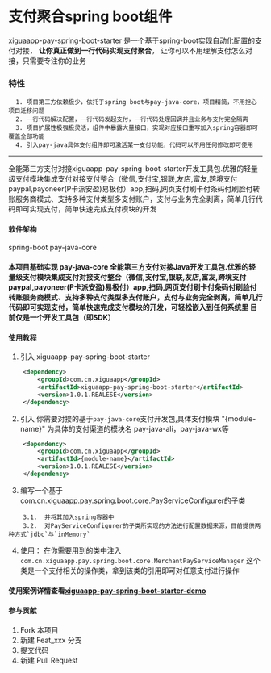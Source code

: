 # 支付聚合spring boot组件
xiguaapp-pay-spring-boot-starter 是一个基于spring-boot实现自动化配置的支付对接， **让你真正做到一行代码实现支付聚合**， 让你可以不用理解支付怎么对接，只需要专注你的业务


### 特性
      1. 项目第三方依赖极少，依托于spring boot与pay-java-core，项目精简，不用担心项目迁移问题
      2. 一行代码解决配置，一行代码发起支付，一行代码处理回调并且业务与支付完全隔离
      3. 项目扩展性极强极灵活，组件中暴露大量接口，实现对应接口重写加入spring容器即可覆盖全部功能
      4. 引入pay-java具体支付组件即可激活某一支付功能，代码可以不用任何修改即可使用

---
全能第三方支付对接xiguaapp-pay-spring-boot-starter开发工具包.优雅的轻量级支付模块集成支付对接支付整合（微信,支付宝,银联,友店,富友,跨境支付paypal,payoneer(P卡派安盈)易极付）app,扫码,网页支付刷卡付条码付刷脸付转账服务商模式、支持多种支付类型多支付账户，支付与业务完全剥离，简单几行代码即可实现支付，简单快速完成支付模块的开发

#### 软件架构
spring-boot  pay-java-core

#### 本项目基础实现 pay-java-core 全能第三方支付对接Java开发工具包.优雅的轻量级支付模块集成支付对接支付整合（微信,支付宝,银联,友店,富友,跨境支付paypal,payoneer(P卡派安盈)易极付）app,扫码,网页支付刷卡付条码付刷脸付转账服务商模式、支持多种支付类型多支付账户，支付与业务完全剥离，简单几行代码即可实现支付，简单快速完成支付模块的开发，可轻松嵌入到任何系统里 目前仅是一个开发工具包（即SDK）



#### 使用教程

1. 引入 xiguaapp-pay-spring-boot-starter
```xml
    <dependency>
        <groupId>com.cn.xiguaapp</groupId>
        <artifactId>xiguaapp-pay-spring-boot-starter</artifactId>
        <version>1.0.1.REALESE</version>
    </dependency>
```
2. 引入 你需要对接的基于`pay-java-core`支付开发包,具体支付模块 "{module-name}" 为具体的支付渠道的模块名 pay-java-ali，pay-java-wx等

```xml
    <dependency>
        <groupId>com.cn.xiguaapp</groupId>
        <artifactId>{module-name}</artifactId>
        <version>1.0.1.REALESE</version>
    </dependency>

```
3. 编写一个基于com.cn.xiguaapp.pay.spring.boot.core.PayServiceConfigurer的子类
```
    3.1.  并将其加入spring容器中
    3.2.  对PayServiceConfigurer的子类所实现的方法进行配置数据来源，目前提供两种方式`jdbc`与`inMemory`

```


4. 使用： 在你需要用到的类中注入 `com.cn.xiguaapp.pay.spring.boot.core.MerchantPayServiceManager`  这个类是一个支付相关的操作类，拿到该类的引用即可对任意支付进行操作

#### 使用案例详情查看[xiguaapp-pay-spring-boot-starter-demo](xiguaapp-pay-spring-boot-starter-demo?dir=1&filepath=pay-spring-boot-starter-demo)



#### 参与贡献

1. Fork 本项目
2. 新建 Feat_xxx 分支
3. 提交代码
4. 新建 Pull Request


